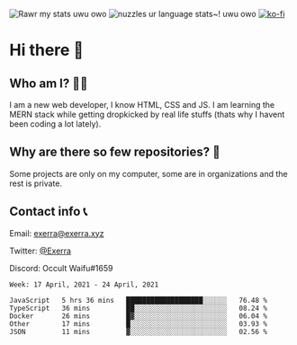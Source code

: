 ![Rawr my stats uwu owo](https://github-readme-stats.vercel.app/api?username=Exerra&show_icons=true&theme=buefy)
![nuzzles ur language stats~! uwu owo](https://github-readme-stats.vercel.app/api/top-langs/?username=Exerra&layout=compact)
[![ko-fi](https://www.ko-fi.com/img/githubbutton_sm.svg)](https://ko-fi.com/X8X130H96)
# Hi there 👋
## Who am I? 🙋‍♀️
I am a new web developer, I know HTML, CSS and JS. I am learning the MERN stack while getting dropkicked by real life stuffs (thats why I havent been coding a lot lately).
## Why are there so few repositories? 🤔
Some projects are only on my computer, some are in organizations and the rest is private.
## Contact info 📞
Email: [exerra@exerra.xyz](mailto:exerra@exerra.xyz)

Twitter: [@Exerra](https://twitter.com/exerra)

Discord: Occult Waifu#1659

<!--START_SECTION:waka-->
```text
Week: 17 April, 2021 - 24 April, 2021

JavaScript   5 hrs 36 mins   ███████████████████░░░░░░   76.48 % 
TypeScript   36 mins         ██░░░░░░░░░░░░░░░░░░░░░░░   08.24 % 
Docker       26 mins         █▓░░░░░░░░░░░░░░░░░░░░░░░   06.04 % 
Other        17 mins         █░░░░░░░░░░░░░░░░░░░░░░░░   03.93 % 
JSON         11 mins         ▓░░░░░░░░░░░░░░░░░░░░░░░░   02.56 % 
```
<!--END_SECTION:waka-->

